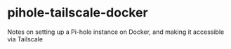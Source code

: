 # pihole-tailscale-docker
Notes on setting up a Pi-hole instance on Docker, and making it accessible via Tailscale
